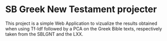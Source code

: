 # SB Greek New Testament projecter

This project is a simple Web Application to vizualize the results obtained when using Tf-Idf followed by a PCA on the Greek Bible texts, respectively taken from the SBLGNT and the LXX.
